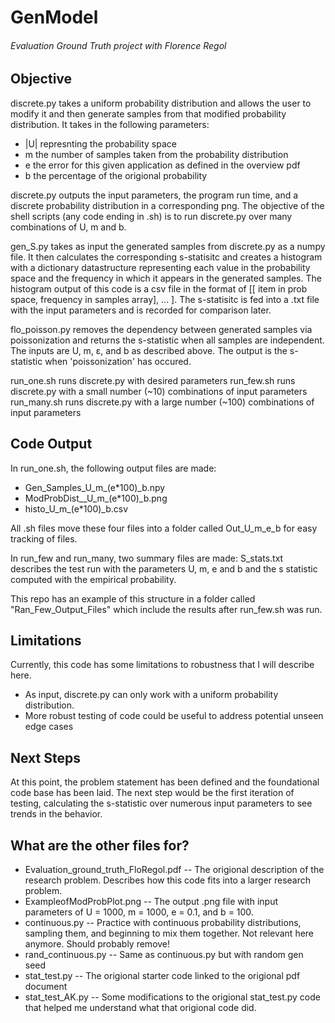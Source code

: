 # GenModel
###### Evaluation Ground Truth project with Florence Regol

## Objective
discrete.py takes a uniform probability distribution and allows the user to modify it and then generate samples from that modified probability distribution. 
It takes in the following parameters:
* |U| represnting the probability space
* m the number of samples taken from the probability distribution
* e the error for this given application as defined in the overview pdf
* b the percentage of the origional probability 

discrete.py outputs the input parameters, the program run time, and a discrete probability distribution in a corresponding png. 
The objective of the shell scripts (any code ending in .sh) is to run discrete.py over many combinations of U, m and b. 

gen_S.py takes as input the generated samples from discrete.py as a numpy file. It then calculates the corresponding s-statisitc and creates a histogram with a dictionary datastructure representing each value in the probability space and the frequency in which it appears in the generated samples. The histogram output of this code is a csv file in the format of [[ item in prob space, frequency in samples array], ... ]. The s-statisitc is fed into a .txt file with the input parameters and is recorded for comparison later.

flo_poisson.py removes the dependency between generated samples via poissonization and returns
the s-statistic when all samples are independent. The inputs are U, m, ε, and b as described above. The output
is the s-statistic when 'poissonization' has occured.

run_one.sh runs discrete.py with desired parameters
run_few.sh runs discrete.py with a small number (~10) combinations of input parameters
run_many.sh runs discrete.py with a large number (~100) combinations of input parameters

## Code Output
In run_one.sh, the following output files are made:
* Gen_Samples_U_m_(e*100)_b.npy
* ModProbDist__U_m_(e*100)_b.png
* histo_U_m_(e*100)_b.csv

All .sh files move these four files into a folder called Out_U_m_e_b for easy tracking of files. 

In run_few and run_many, two summary files are made:
S_stats.txt describes the test run with the parameters U, m, e and b and the s statistic computed with the empirical probability.

This repo has an example of this structure in a folder called "Ran_Few_Output_Files" which include the results after run_few.sh was run. 

## Limitations
Currently, this code has some limitations to robustness that I will describe here. 
* As input, discrete.py can only work with a uniform probability distribution. 
* More robust testing of code could be useful to address potential unseen edge cases

## Next Steps
At this point, the problem statement has been defined and the foundational code base has been laid. The next step would be the first iteration of testing, calculating the s-statistic over numerous input parameters to see trends in the behavior.


## What are the other files for?
* Evaluation_ground_truth_FloRegol.pdf -- The origional description of the research problem. Describes how this code fits into a larger research problem. 
* ExampleofModProbPlot.png -- The output .png file with input parameters of U = 1000, m = 1000, e = 0.1, and b = 100. 
* continuous.py -- Practice with continuous probability distributions, sampling them, and beginning to mix them together. Not relevant here anymore. Should probably remove!
* rand_continuous.py -- Same as continuous.py but with random gen seed
* stat_test.py -- The origional starter code linked to the origional pdf document
* stat_test_AK.py -- Some modifications to the origional stat_test.py code that helped me understand what that origional code did.
